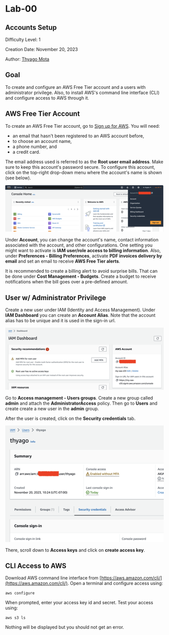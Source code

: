 # Lab-00

## Accounts Setup

Difficulty Level: 1

Creation Date: November 20, 2023

Author: [Thyago Mota](https://github.com/thyagomota)

## Goal

To create and configure an AWS Free Tier account and a users with administrator privilege. Also, to install AWS's command line interface (CLI) and configure access to AWS through it. 

## AWS Free Tier Account 

To create an AWS Free Tier account, go to [Sign up for AWS](https://portal.aws.amazon.com/billing/signup#/start/email). You will need: 

* an email that hasn't been registered to an AWS account before,  
* to choose an account name, 
* a phone number, and 
* a credit card. 

The email address used is referred to as the **Root user email address**. Make sure to keep this account's password secure. To configure this account, click on the top-right drop-down menu where the account's name is shown (see below). 

![pic1.png](pics/pic1.png)

Under **Account**, you can change the account's name, contact information associated with the account, and other configurations. One setting you might want to activate is **IAM user/role access to billing information**. Also, under **Preferences - Billing Preferences**, activate **PDF invoices delivery by email** and set an email to receive **AWS Free Tier alerts**. 

It is recommended to create a billing alert to avoid surprise bills. That can be done under **Cost Management - Budgets**. Create a budget to receive notifications when the bill goes over a pre-defined amount. 

## User w/ Administrator Privilege 

Create a new user under IAM (Identity and Access Management). Under **IAM Dashboard** you can create an **Account Alias**. Note that the account alias has to be unique and it is used in the sign-in url. 

![pic2.png](pics/pic2.png)

Go to **Access management - Users groups**. Create a new group called **admin** and attach the **AdministratorAccess** policy. Then go to **Users** and create create a new user in the **admin** group. 

After the user is created, click on the **Security credentials** tab. 

![pic3.png](pics/pic3.png)

There, scroll down to **Access keys** and click on **create access key**. 

## CLI Access to AWS

Download AWS command line interface from [https://aws.amazon.com/cli/](https://aws.amazon.com/cli/). Open a terminal and configure access using: 

```
aws configure
```

When prompted, enter your access key id and secret. Test your access using: 

```
aws s3 ls
```

Nothing will be displayed but you should not get an error. 